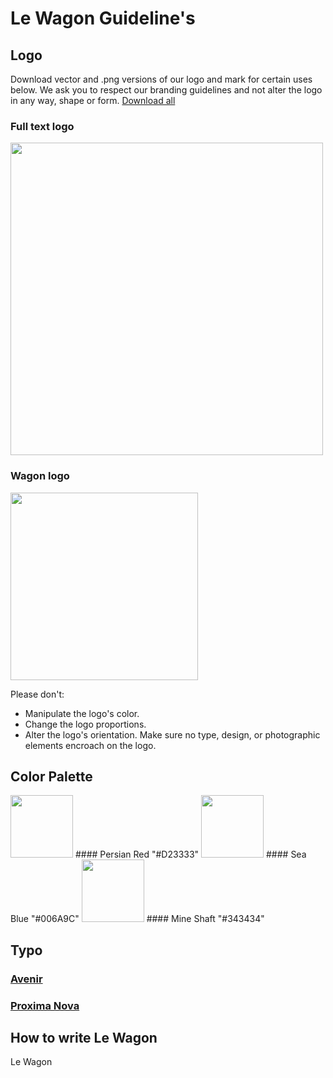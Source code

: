 # Le Wagon Guideline's

## Logo

Download vector and .png versions of our logo and mark for certain uses below. We ask you to respect our branding guidelines and not alter the logo in any way, shape or form. [Download all](lien)

### Full text logo
<img src='https://raw.githubusercontent.com/lewagon/design/master/guidelines/assets_pack/pixels/le-wagon-logo-horizontal-red.jpg' width='500' >

### Wagon logo
<img src='https://raw.githubusercontent.com/lewagon/design/master/guidelines/assets_pack/pixels/le-wagon-logo-red-940.jpg' width='300' >


Please don't:

- Manipulate the logo's color.
- Change the logo proportions.
- Alter the logo's orientation. Make sure no type, design, or photographic elements encroach on the logo.

## Color Palette

<img src="https://raw.githubusercontent.com/lewagon/design/master/guidelines/colors/persian-red.jpg" width="100">
#### Persian Red
"#D23333"

<img src="https://raw.githubusercontent.com/lewagon/design/master/guidelines/colors/sea-blue.jpg" width="100">
#### Sea Blue
"#006A9C"

<img src='https://raw.githubusercontent.com/lewagon/design/master/guidelines/colors/mine-shaft.jpg' width="100" >
#### Mine Shaft
"#343434"

## Typo

### [Avenir](https://www.myfonts.com/fonts/linotype/avenir/)
### [Proxima Nova](https://typekit.com/fonts/proxima-nova)

## How to write Le Wagon

Le Wagon


